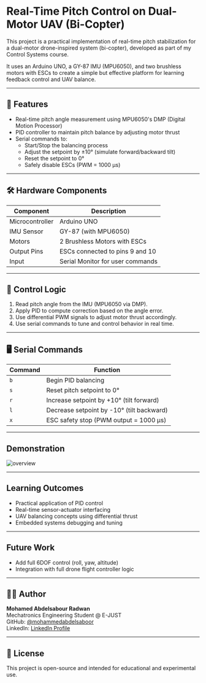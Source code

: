 # Real-Time Pitch Control on Dual-Motor UAV (Bi-Copter)

This project is a practical implementation of real-time pitch stabilization for a dual-motor drone-inspired system (bi-copter), developed as part of my Control Systems course.

It uses an Arduino UNO, a GY-87 IMU (MPU6050), and two brushless motors with ESCs to create a simple but effective platform for learning feedback control and UAV balance.

---

## 🚀 Features

- Real-time pitch angle measurement using MPU6050's DMP (Digital Motion Processor)
- PID controller to maintain pitch balance by adjusting motor thrust
- Serial commands to:
  - Start/Stop the balancing process
  - Adjust the setpoint by ±10° (simulate forward/backward tilt)
  - Reset the setpoint to 0°
  - Safely disable ESCs (PWM = 1000 μs)

---

## 🛠️ Hardware Components

| Component           | Description                        |
|---------------------|------------------------------------|
| Microcontroller     | Arduino UNO                        |
| IMU Sensor          | GY-87 (with MPU6050)               |
| Motors              | 2 Brushless Motors with ESCs       |
| Output Pins         | ESCs connected to pins 9 and 10    |
| Input               | Serial Monitor for user commands   |

---

## 🔁 Control Logic

1. Read pitch angle from the IMU (MPU6050 via DMP).
2. Apply PID to compute correction based on the angle error.
3. Use differential PWM signals to adjust motor thrust accordingly.
4. Use serial commands to tune and control behavior in real time.

---

## 🖥️ Serial Commands

| Command | Function                                  |
|---------|-------------------------------------------|
| `b`     | Begin PID balancing                       |
| `s`     | Reset pitch setpoint to 0°                |
| `r`     | Increase setpoint by +10° (tilt forward)  |
| `l`     | Decrease setpoint by -10° (tilt backward) |
| `x`     | ESC safety stop (PWM output = 1000 μs)    |

---

##  Demonstration

![overview](https://github.com/user-attachments/assets/97da021b-ad3a-4481-a2ef-632545a71af7)

---

## Learning Outcomes

- Practical application of PID control
- Real-time sensor-actuator interfacing
- UAV balancing concepts using differential thrust
- Embedded systems debugging and tuning

---

##  Future Work

- Add full 6DOF control (roll, yaw, altitude)
- Integration with full drone flight controller logic

---

## 👨‍💻 Author

**Mohamed Abdelsabour Radwan**  
Mechatronics Engineering Student @ E-JUST  
GitHub: [@mohammedabdelsaboor](https://github.com/mohammedabdelsaboor)  
LinkedIn: [LinkedIn Profile](https://www.linkedin.com/in/mohammed-a-1b519321a/)

---

## 📄 License

This project is open-source and intended for educational and experimental use.
